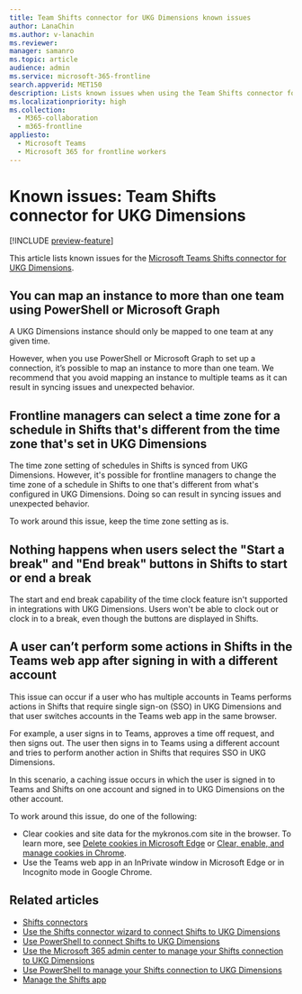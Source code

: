```yaml
---
title: Team Shifts connector for UKG Dimensions known issues
author: LanaChin
ms.author: v-lanachin
ms.reviewer:
manager: samanro
ms.topic: article
audience: admin
ms.service: microsoft-365-frontline
search.appverid: MET150
description: Lists known issues when using the Team Shifts connector for UKG Dimensions to integrate Shifts with UKG Dimensions.
ms.localizationpriority: high
ms.collection:
  - M365-collaboration
  - m365-frontline
appliesto:
  - Microsoft Teams
  - Microsoft 365 for frontline workers
---
```


# Known issues: Team Shifts connector for UKG Dimensions

[!INCLUDE [preview-feature](includes/preview-feature.md)]

This article lists known issues for the [Microsoft Teams Shifts connector for UKG Dimensions](shifts-connectors.md#microsoft-teams-shifts-connector-for-ukg-dimensions).

## You can map an instance to more than one team using PowerShell or Microsoft Graph

A UKG Dimensions instance should only be mapped to one team at any given time.

However, when you use PowerShell or Microsoft Graph to set up a connection, it’s possible to map an instance to more than one team. We recommend that you avoid mapping an instance to multiple teams as it can result in syncing issues and unexpected behavior.

## Frontline managers can select a time zone for a schedule in Shifts that's different from the time zone that's set in UKG Dimensions

The time zone setting of schedules in Shifts is synced from UKG Dimensions. However, it's possible for frontline managers to change the time zone of a schedule in Shifts to one that's different from what's configured in UKG Dimensions. Doing so can result in syncing issues and unexpected behavior.

To work around this issue, keep the time zone setting as is.

## Nothing happens when users select the "Start a break" and "End break" buttons in Shifts to start or end a break

The start and end break capability of the time clock feature isn't supported in integrations with UKG Dimensions. Users won't be able to clock out or clock in to a break, even though the buttons are displayed in Shifts.

## A user can’t perform some actions in Shifts in the Teams web app after signing in with a different account

This issue can occur if a user who has multiple accounts in Teams performs actions in Shifts that require single sign-on (SSO) in UKG Dimensions and that user switches accounts in the Teams web app in the same browser.

For example, a user signs in to Teams, approves a time off request, and then signs out. The user then signs in to Teams using a different account and tries to perform another action in Shifts that requires SSO in UKG Dimensions.

In this scenario, a caching issue occurs in which the user is signed in to Teams and Shifts on one account and signed in to UKG Dimensions on the other account.

To work around this issue, do one of the following:

- Clear cookies and site data for the mykronos.com site in the browser. To learn more, see [Delete cookies in Microsoft Edge](https://support.microsoft.com/microsoft-edge/delete-cookies-in-microsoft-edge-63947406-40ac-c3b8-57b9-2a946a29ae09) or [Clear, enable, and manage cookies in Chrome](https://support.google.com/chrome/answer/95647).
- Use the Teams web app in an InPrivate window in Microsoft Edge or in Incognito mode in Google Chrome.

## Related articles

- [Shifts connectors](shifts-connectors.md)
- [Use the Shifts connector wizard to connect Shifts to UKG Dimensions](shifts-connector-wizard-ukg.md)
- [Use PowerShell to connect Shifts to UKG Dimensions](shifts-connector-ukg-powershell-setup.md)
- [Use the Microsoft 365 admin center to manage your Shifts connection to UKG Dimensions](shifts-connector-ukg-admin-center-manage.md)
- [Use PowerShell to manage your Shifts connection to UKG Dimensions](shifts-connector-ukg-powershell-manage.md)
- [Manage the Shifts app](/microsoftteams/expand-teams-across-your-org/shifts/manage-the-shifts-app-for-your-organization-in-teams?bc=/microsoft-365/frontline/breadcrumb/toc.json&toc=/microsoft-365/frontline/toc.json)
